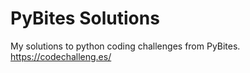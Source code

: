 # PyBites Solutions
My solutions to python coding challenges from PyBites.
https://codechalleng.es/

